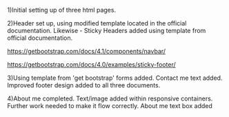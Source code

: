 1)Initial setting up of three html pages.

2)Header set up, using modified template located in the official documentation.  Likewise - Sticky Headers added using template from official documentation.

https://getbootstrap.com/docs/4.1/components/navbar/

https://getbootstrap.com/docs/4.0/examples/sticky-footer/

3)Using template from 'get bootstrap' forms added.  Contact me text added.  Improved footer design added to all three documents.

4)About me completed.  Text/image added  within responsive containers.  Further work needed to make it flow correctly.  About me text box added